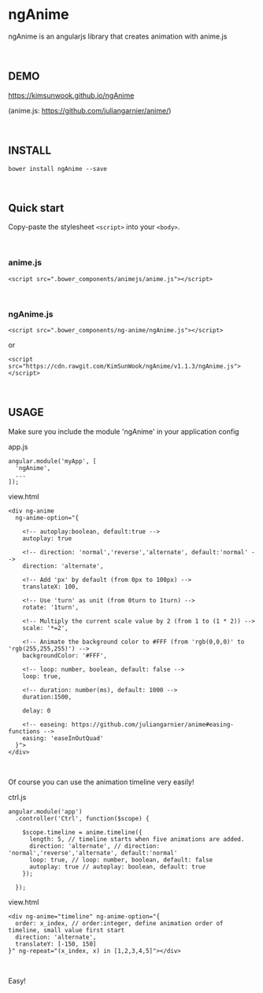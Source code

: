 ngAnime
=======

ngAnime is an angularjs library that creates animation with anime.js

<br/>

DEMO
-------
https://kimsunwook.github.io/ngAnime

(anime.js: https://github.com/juliangarnier/anime/)

<br/>

INSTALL
-------

```
bower install ngAnime --save
```

<br/>

Quick start
-------

Copy-paste the stylesheet ```<script>``` into your ```<body>```.

<br/>

### anime.js

```
<script src=".bower_components/animejs/anime.js"></script>
```

<br/>

### ngAnime.js

```
<script src=".bower_components/ng-anime/ngAnime.js"></script>
```
or
```
<script src="https://cdn.rawgit.com/KimSunWook/ngAnime/v1.1.3/ngAnime.js"></script>
```

<br/>

USAGE
-----

Make sure you include the module 'ngAnime' in your application config

app.js

```
angular.module('myApp', [
  'ngAnime',
  ...
]);
```

view.html

```
<div ng-anime
  ng-anime-option="{

    <!-- autoplay:boolean, default:true -->
    autoplay: true

    <!-- direction: 'normal','reverse','alternate', default:'normal' -->
    direction: 'alternate',

    <!-- Add 'px' by default (from 0px to 100px) -->
    translateX: 100,

    <!-- Use 'turn' as unit (from 0turn to 1turn) -->
    rotate: '1turn',

    <!-- Multiply the current scale value by 2 (from 1 to (1 * 2)) -->
    scale: '*=2',

    <!-- Animate the background color to #FFF (from 'rgb(0,0,0)' to 'rgb(255,255,255)') -->
    backgroundColor: '#FFF',

    <!-- loop: number, boolean, default: false -->
    loop: true,

    <!-- duration: number(ms), default: 1000 -->
    duration:1500,

    delay: 0

    <!-- easeing: https://github.com/juliangarnier/anime#easing-functions -->
    easing: 'easeInOutQuad'
  }">
</div>
```

<br/>

Of course you can use the animation timeline very easily!

ctrl.js

```
angular.module('app')
  .controller('Ctrl', function($scope) {

    $scope.timeline = anime.timeline({
      length: 5, // timeline starts when five animations are added.
      direction: 'alternate', // direction: 'normal','reverse','alternate', default:'normal'
      loop: true, // loop: number, boolean, default: false
      autoplay: true // autoplay: boolean, default: true
    });

  });
```

view.html

```
<div ng-anime="timeline" ng-anime-option="{
  order: x_index, // order:integer, define animation order of timeline, small value first start
  direction: 'alternate',
  translateY: [-150, 150]
}" ng-repeat="(x_index, x) in [1,2,3,4,5]"></div>
```

<br/>

Easy!
